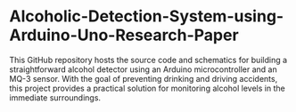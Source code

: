 # Alcoholic-Detection-System-using-Arduino-Uno-Research-Paper
This GitHub repository hosts the source code and schematics for building a straightforward alcohol detector using an Arduino microcontroller and an MQ-3 sensor. With the goal of preventing drinking and driving accidents, this project provides a practical solution for monitoring alcohol levels in the immediate surroundings.
